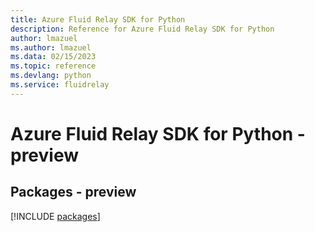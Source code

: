 ```yaml
---
title: Azure Fluid Relay SDK for Python
description: Reference for Azure Fluid Relay SDK for Python
author: lmazuel
ms.author: lmazuel
ms.data: 02/15/2023
ms.topic: reference
ms.devlang: python
ms.service: fluidrelay
---
```

# Azure Fluid Relay SDK for Python - preview
## Packages - preview
[!INCLUDE [packages](fluid-relay-index.md)]